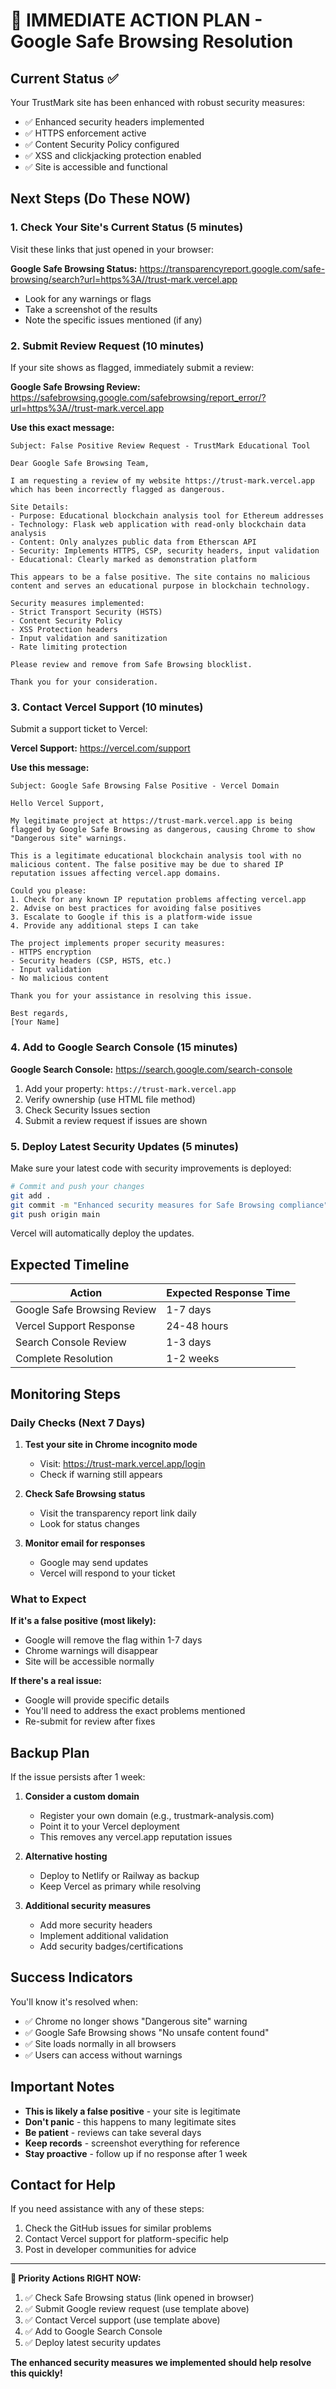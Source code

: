 # 🚨 IMMEDIATE ACTION PLAN - Google Safe Browsing Resolution

## Current Status ✅
Your TrustMark site has been enhanced with robust security measures:
- ✅ Enhanced security headers implemented
- ✅ HTTPS enforcement active
- ✅ Content Security Policy configured
- ✅ XSS and clickjacking protection enabled
- ✅ Site is accessible and functional

## Next Steps (Do These NOW)

### 1. Check Your Site's Current Status (5 minutes)
Visit these links that just opened in your browser:

**Google Safe Browsing Status:**
https://transparencyreport.google.com/safe-browsing/search?url=https%3A//trust-mark.vercel.app

- Look for any warnings or flags
- Take a screenshot of the results
- Note the specific issues mentioned (if any)

### 2. Submit Review Request (10 minutes)
If your site shows as flagged, immediately submit a review:

**Google Safe Browsing Review:**
https://safebrowsing.google.com/safebrowsing/report_error/?url=https%3A//trust-mark.vercel.app

**Use this exact message:**
```
Subject: False Positive Review Request - TrustMark Educational Tool

Dear Google Safe Browsing Team,

I am requesting a review of my website https://trust-mark.vercel.app which has been incorrectly flagged as dangerous.

Site Details:
- Purpose: Educational blockchain analysis tool for Ethereum addresses
- Technology: Flask web application with read-only blockchain data analysis
- Content: Only analyzes public data from Etherscan API
- Security: Implements HTTPS, CSP, security headers, input validation
- Educational: Clearly marked as demonstration platform

This appears to be a false positive. The site contains no malicious content and serves an educational purpose in blockchain technology.

Security measures implemented:
- Strict Transport Security (HSTS)
- Content Security Policy
- XSS Protection headers
- Input validation and sanitization
- Rate limiting protection

Please review and remove from Safe Browsing blocklist.

Thank you for your consideration.
```

### 3. Contact Vercel Support (10 minutes)
Submit a support ticket to Vercel:

**Vercel Support:**
https://vercel.com/support

**Use this message:**
```
Subject: Google Safe Browsing False Positive - Vercel Domain

Hello Vercel Support,

My legitimate project at https://trust-mark.vercel.app is being flagged by Google Safe Browsing as dangerous, causing Chrome to show "Dangerous site" warnings.

This is a legitimate educational blockchain analysis tool with no malicious content. The false positive may be due to shared IP reputation issues affecting vercel.app domains.

Could you please:
1. Check for any known IP reputation problems affecting vercel.app
2. Advise on best practices for avoiding false positives
3. Escalate to Google if this is a platform-wide issue
4. Provide any additional steps I can take

The project implements proper security measures:
- HTTPS encryption
- Security headers (CSP, HSTS, etc.)
- Input validation
- No malicious content

Thank you for your assistance in resolving this issue.

Best regards,
[Your Name]
```

### 4. Add to Google Search Console (15 minutes)
**Google Search Console:**
https://search.google.com/search-console

1. Add your property: `https://trust-mark.vercel.app`
2. Verify ownership (use HTML file method)
3. Check Security Issues section
4. Submit a review request if issues are shown

### 5. Deploy Latest Security Updates (5 minutes)
Make sure your latest code with security improvements is deployed:

```bash
# Commit and push your changes
git add .
git commit -m "Enhanced security measures for Safe Browsing compliance"
git push origin main
```

Vercel will automatically deploy the updates.

## Expected Timeline

| Action | Expected Response Time |
|--------|----------------------|
| Google Safe Browsing Review | 1-7 days |
| Vercel Support Response | 24-48 hours |
| Search Console Review | 1-3 days |
| Complete Resolution | 1-2 weeks |

## Monitoring Steps

### Daily Checks (Next 7 Days)
1. **Test your site in Chrome incognito mode**
   - Visit: https://trust-mark.vercel.app/login
   - Check if warning still appears

2. **Check Safe Browsing status**
   - Visit the transparency report link daily
   - Look for status changes

3. **Monitor email for responses**
   - Google may send updates
   - Vercel will respond to your ticket

### What to Expect

**If it's a false positive (most likely):**
- Google will remove the flag within 1-7 days
- Chrome warnings will disappear
- Site will be accessible normally

**If there's a real issue:**
- Google will provide specific details
- You'll need to address the exact problems mentioned
- Re-submit for review after fixes

## Backup Plan

If the issue persists after 1 week:

1. **Consider a custom domain**
   - Register your own domain (e.g., trustmark-analysis.com)
   - Point it to your Vercel deployment
   - This removes any vercel.app reputation issues

2. **Alternative hosting**
   - Deploy to Netlify or Railway as backup
   - Keep Vercel as primary while resolving

3. **Additional security measures**
   - Add more security headers
   - Implement additional validation
   - Add security badges/certifications

## Success Indicators

You'll know it's resolved when:
- ✅ Chrome no longer shows "Dangerous site" warning
- ✅ Google Safe Browsing shows "No unsafe content found"
- ✅ Site loads normally in all browsers
- ✅ Users can access without warnings

## Important Notes

- **This is likely a false positive** - your site is legitimate
- **Don't panic** - this happens to many legitimate sites
- **Be patient** - reviews can take several days
- **Keep records** - screenshot everything for reference
- **Stay proactive** - follow up if no response after 1 week

## Contact for Help

If you need assistance with any of these steps:
1. Check the GitHub issues for similar problems
2. Contact Vercel support for platform-specific help
3. Post in developer communities for advice

---

**🎯 Priority Actions RIGHT NOW:**
1. ✅ Check Safe Browsing status (link opened in browser)
2. ✅ Submit Google review request (use template above)
3. ✅ Contact Vercel support (use template above)
4. ✅ Add to Google Search Console
5. ✅ Deploy latest security updates

**The enhanced security measures we implemented should help resolve this quickly!**